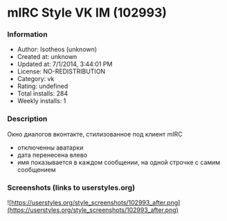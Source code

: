 # mIRC Style VK IM (102993)

### Information
- Author: Isotheos (unknown)
- Created at: unknown
- Updated at: 7/1/2014, 3:44:01 PM
- License: NO-REDISTRIBUTION
- Category: vk
- Rating: undefined
- Total installs: 284
- Weekly installs: 1


### Description
Окно диалогов вконтакте, стилизованное под клиент mIRC
- отключенны аватарки
- дата перенесена влево
- имя показывается в каждом сообщении, на одной строчке с самим сообщением


### Screenshots (links to userstyles.org)
![https://userstyles.org/style_screenshots/102993_after.png](https://userstyles.org/style_screenshots/102993_after.png)


